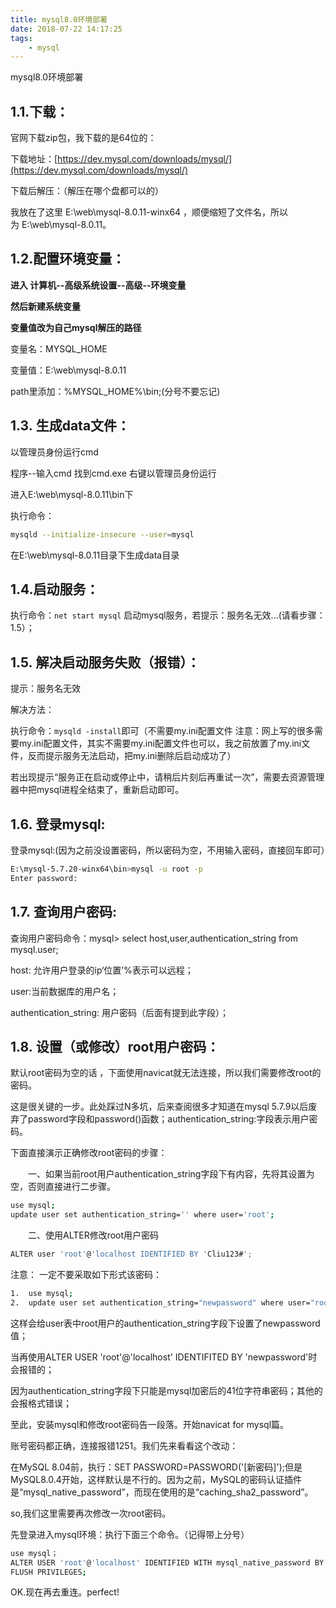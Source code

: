 ```yaml
---
title: mysql8.0环境部署
date: 2018-07-22 14:17:25
tags: 
    - mysql
---
```

mysql8.0环境部署
<!-- more -->
## 1.1.下载：

官网下载zip包，我下载的是64位的：

下载地址：[https://dev.mysql.com/downloads/mysql/](https://dev.mysql.com/downloads/mysql/)

下载后解压：（解压在哪个盘都可以的）

我放在了这里 E:\web\mysql-8.0.11-winx64 ，顺便缩短了文件名，所以为&nbsp;E:\web\mysql-8.0.11。

## 1.2.配置环境变量：

**进入 计算机--高级系统设置--高级--环境变量**

**然后新建系统变量**

**变量值改为自己mysql解压的路径**

变量名：MYSQL_HOME

变量值：E:\web\mysql-8.0.11

path里添加：%MYSQL_HOME%\bin;(分号不要忘记)

## 1.3.&nbsp;**生成data文件：**

以管理员身份运行cmd

程序--输入cmd 找到cmd.exe 右键以管理员身份运行

进入E:\web\mysql-8.0.11\bin下

执行命令：
```bash
mysqld --initialize-insecure --user=mysql
```
在E:\web\mysql-8.0.11目录下生成data目录

## 1.4.启动服务：

执行命令：`net start mysql`  启动mysql服务，若提示：服务名无效...(请看步骤：1.5）；

## 1.5.&nbsp;解决启动服务失败（报错）：

提示：服务名无效

解决方法：

执行命令：`mysqld -install`即可（不需要my.ini配置文件 注意：网上写的很多需要my.ini配置文件，其实不需要my.ini配置文件也可以，我之前放置了my.ini文件，反而提示服务无法启动，把my.ini删除后启动成功了）

若出现提示“服务正在启动或停止中，请稍后片刻后再重试一次”，需要去资源管理器中把mysql进程全结束了，重新启动即可。

## 1.6.&nbsp;登录mysql:

登录mysql:(因为之前没设置密码，所以密码为空，不用输入密码，直接回车即可）
```bash
E:\mysql-5.7.20-winx64\bin>mysql -u root -p 
Enter password:
```
## 1.7.&nbsp;查询用户密码:

查询用户密码命令：mysql&gt; select host,user,authentication_string&nbsp;from mysql.user;

host: 允许用户登录的ip‘位置’%表示可以远程；

user:当前数据库的用户名；

authentication_string: 用户密码（后面有提到此字段）；

## 1.8.&nbsp;设置（或修改）root用户密码：

默认root密码为空的话 ，下面使用navicat就无法连接，所以我们需要修改root的密码。

这是很关键的一步。此处踩过N多坑，后来查阅很多才知道在mysql 5.7.9以后废弃了password字段和password()函数；authentication_string:字段表示用户密码。

下面直接演示正确修改root密码的步骤：

　　一、如果当前root用户authentication_string字段下有内容，先将其设置为空，否则直接进行二步骤。
```bash
use mysql;
update user set authentication_string='' where user='root';
```
　　二、使用ALTER修改root用户密码
```bash
ALTER user 'root'@'localhost IDENTIFIED BY 'Cliu123#';
```

注意： 一定不要采取如下形式该密码：

```bash
1.  use mysql;
2.  update user set authentication_string="newpassword" where user="root";
```

这样会给user表中root用户的authentication_string字段下设置了newpassword值；

当再使用ALTER USER 'root'@'localhost' IDENTIFITED BY 'newpassword'时会报错的；

因为authentication_string字段下只能是mysql加密后的41位字符串密码；其他的会报格式错误；

至此，安装mysql和修改root密码告一段落。开始navicat for mysql篇。

账号密码都正确，连接报错1251。我们先来看看这个改动：

在MySQL 8.04前，执行：SET PASSWORD=PASSWORD('[新密码]');但是MySQL8.0.4开始，这样默认是不行的。因为之前，MySQL的密码认证插件是“mysql_native_password”，而现在使用的是“caching_sha2_password”。

so,我们这里需要再次修改一次root密码。

先登录进入mysql环境：执行下面三个命令。（记得带上分号）
```bash
use mysql；
ALTER USER 'root'@'localhost' IDENTIFIED WITH mysql_native_password BY '新密码';
FLUSH PRIVILEGES;
```
OK.现在再去重连。perfect!